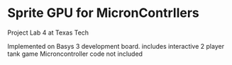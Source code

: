 # Sprite GPU for MicronContrllers
 Project Lab 4 at Texas Tech

Implemented on Basys 3 development board. includes interactive 2 player tank game Microncontroller code not included